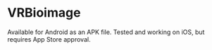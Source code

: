# VRBioimage

Available for Android as an APK file.
Tested and working on iOS, but requires App Store approval. 
